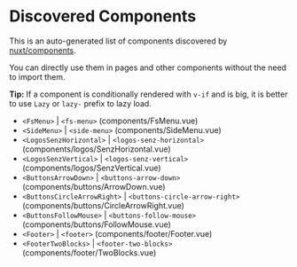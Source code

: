 # Discovered Components

This is an auto-generated list of components discovered by [nuxt/components](https://github.com/nuxt/components).

You can directly use them in pages and other components without the need to import them.

**Tip:** If a component is conditionally rendered with `v-if` and is big, it is better to use `Lazy` or `lazy-` prefix to lazy load.

- `<FsMenu>` | `<fs-menu>` (components/FsMenu.vue)
- `<SideMenu>` | `<side-menu>` (components/SideMenu.vue)
- `<LogosSenzHorizontal>` | `<logos-senz-horizontal>` (components/logos/SenzHorizontal.vue)
- `<LogosSenzVertical>` | `<logos-senz-vertical>` (components/logos/SenzVertical.vue)
- `<ButtonsArrowDown>` | `<buttons-arrow-down>` (components/buttons/ArrowDown.vue)
- `<ButtonsCircleArrowRight>` | `<buttons-circle-arrow-right>` (components/buttons/CircleArrowRight.vue)
- `<ButtonsFollowMouse>` | `<buttons-follow-mouse>` (components/buttons/FollowMouse.vue)
- `<Footer>` | `<footer>` (components/footer/Footer.vue)
- `<FooterTwoBlocks>` | `<footer-two-blocks>` (components/footer/TwoBlocks.vue)
